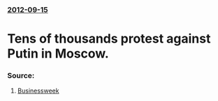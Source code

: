 ### [2012-09-15](/news/2012/09/15/index.md)

# Tens of thousands protest against Putin in Moscow. 




### Source:

1. [Businessweek](http://www.businessweek.com/ap/2012-09-15/russian-opposition-prepares-for-anti-putin-rally)
